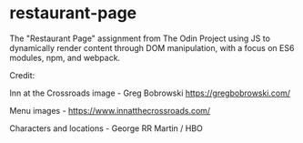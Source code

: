 # restaurant-page

The "Restaurant Page" assignment from The Odin Project using JS to dynamically render content through DOM manipulation, with a focus on ES6 modules, npm, and webpack.

Credit:

Inn at the Crossroads image - Greg Bobrowski
https://gregbobrowski.com/

Menu images - https://www.innatthecrossroads.com/

Characters and locations - George RR Martin / HBO
